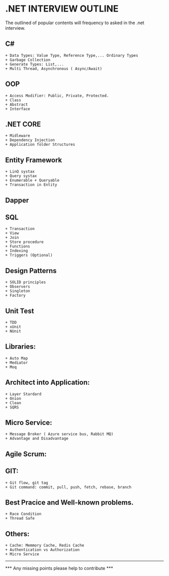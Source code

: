 # .NET INTERVIEW OUTLINE

The outlined of popular contents will frequency to asked in the .net interview.

## C#
	+ Data Types: Value Type, Reference Type,... Ordinary Types
	+ Garbage Collection
	+ Generate Types: List,...
	+ Multi Thread, Asynchronous ( Async/Await)
	
## OOP
	+ Access Modifier: Public, Private, Protected.
	+ Class
	+ Abstract
	+ Interface
	
## .NET CORE
	+ Midleware
	+ Dependency Injection
	+ Application folder Structures
	
## Entity Framework
	+ LinQ systax
	+ Query systax
	+ Enumerable + Queryable
	+ Transaction in Entity
	
## Dapper

## SQL
	+ Transaction
	+ View
	+ Join
	+ Store procedure
	+ Functions
	+ Indexing
	+ Triggers (Optional)
	
## Design Patterns
	+ SOLID principles
	+ Observers
	+ Singleton 
	+ Factory
	
## Unit Test
	+ TDD
	+ xUnit
	+ NUnit
	

	
## Libraries:
	+ Auto Map
	+ Mediator
	+ Moq

## Architect into Application:
	+ Layer Stardard
	+ Onion
	+ Clean
	+ SQRS
	
## Micro Service: 
	+ Message Broker ( Azure service bus, Rabbit MQ)
	+ Advantage and Disadvantage
	
## Agile Scrum:

## GIT:
	+ Git flow, git tag
	+ Git command: commit, pull, push, fetch, rebase, branch

## Best Pracice and Well-known problems.
	+ Race Condition
	+ Thread Safe

## Others:
	+ Cache: Memmory Cache, Redis Cache
	+ Authentication vs Authorization
	+ Micro Service
	
----------------------------------------------------------
*** Any missing points please help to contribute *** 